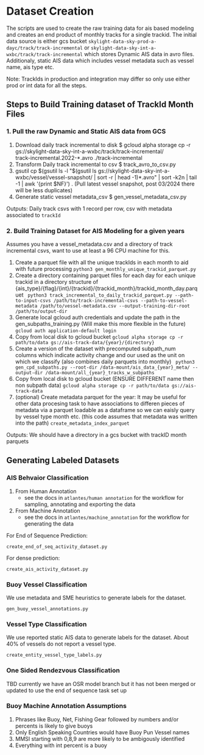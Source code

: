 # Dataset Creation

The scripts are used to create the raw training data for ais based modeling and creates an end product of monthly tracks for a single trackid. The initial data source is either gcs bucket `skylight-data-sky-prod-a-dayc/track/track-incremental` or `skylight-data-sky-int-a-wxbc/track/track-incremental` which stores Dynamic AIS data in avro files. Additionaly, static AIS data which includes vessel metadata such as vessel name, ais type etc.


Note: TrackIds in production and integration may differ so only use either prod or int data for all the steps.




## Steps to Build Training dataset of TrackId Month Files

### 1. Pull the raw Dynamic and Static AIS data from GCS
1. Download daily track incremental to disk
    $ gcloud alpha storage cp -r gs://skylight-data-sky-int-a-wxbc/track/track-incremental/\
track-incremental.2022-*.avro ./track-incremental
2. Transform Daily track incremental to csv
    $ track_avro_to_csv.py
3. gsutil cp $(gsutil ls -l "$(gsutil ls gs://skylight-data-sky-int-a-wxbc/vessel/vessel-snapshot/ | sort -r | head -1)*.avro" | sort -k2n | tail -1 | awk '{print $NF}') . (Pull latest vessel snapshot, post 03/2024 there will be less duplicates)
4. Generate static vessel metadata_csv
    $ gen_vessel_metadata_csv.py

Outputs: Daily track csvs with 1 record per row, csv with metadata associated to `trackId`

### 2. Build Training Dataset for AIS Modeling for a given years


Assumes you have a vessel_metadata.csv and a directory of track incremental csvs, want to use at least a 96 CPU machine for this.

1. Create a parquet file with all the unique trackIds in each month to aid with future processing
`python3 gen_monthly_unique_trackid_parquet.py`
2. Create a directory containing parquet files for each day for each unique trackid in a directory structure of {ais_type}/{flag}/{int}/{trackid}/{trackid_month}/trackid_month_day.parquet
   ` python3 track_incremental_to_daily_trackid_parquet.py --path-to-input-csvs /path/to/track-incremental-csvs --path-to-vessel-metadata /path/to/vessel-metadata.csv --output-training-dir-root /path/to/output-dir`
3. Generate local gcloud auth credentials and update the path in the gen_subpaths_training.py (Will make this more flexible in the future)
    `gcloud auth application-default login`
4. Copy from local disk to gcloud bucket
    `gcloud alpha storage cp -r path/to/data gs://ais-track-data/{year}/{directory}`
5. Create a version of the dataset with precomputed subpath_num columns which indicate activity change and our used as the unit on which we classify (also combines daily parquets into monthly)
` python3 gen_cpd_subpaths.py --root-dir /data-mount/ais_data_{year}_meta/ --output-dir /data-mount/all_{year}_tracks_w_subpaths`
6. Copy from local disk to gcloud bucket (ENSURE DIFFERENT name then non subpath data)
    `gcloud alpha storage cp -r path/to/data gs://ais-track-data`
7. (optional) Create metadata parquet for the year: It may be useful for other data procesing task to have associations to differen pieces of metadata via a parquet loadable as a dataframe so we can eaisly query by vessel type month etc. (this code assumes that metadata was written into the path)
 `create_metadata_index_parquet`


Outputs: We should have a directory in a gcs bucket with trackID month parquets

## Generating Labeled Datasets

### AIS Behvaior Classification
1.  From Human Annotation
    - see the docs in `atlantes/human annotation` for the workflow for sampling, annotating and exporting the data
2.  From Machine Annotation
    - see the docs in `atlantes/machine_annotation` for the workflow for generating the data


For End of Sequence Prediction:

`create_end_of_seq_activity_dataset.py`

For dense prediction:

`create_ais_activity_dataset.py`


### Buoy Vessel Classification

We use metadata and SME heuristics to generate labels for the dataset.

`gen_buoy_vessel_annotations.py`

### Vessel Type Classification

We use reported static AIS data to generate labels for the dataset. About 40% of vessels do not report a vessel type.

`create_entity_vessel_type_labels.py`

### One Sided Rendezvous Classification

TBD currently we have an OSR model branch but it has not been merged or updated to use the end of sequence task set up

### Buoy Machine Annotation Assumptions

1. Phrases like Buoy, Net, Fishing Gear followed by numbers and/or percents is likely to give buoys
2. Only English Speaking Countries would have Buoy Pun Vessel names
3. MMSI starting with 0,8,9 are more likely to be ambigously identified
4. Everything with int percent is a buoy
